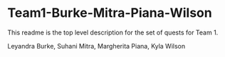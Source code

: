 # Team1-Burke-Mitra-Piana-Wilson
This readme is the top level description for the set of quests for Team 1.

Leyandra Burke, Suhani Mitra, Margherita Piana, Kyla Wilson
